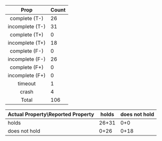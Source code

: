 
| Prop | Count |
|:----:|:------|
|complete   (T-)|26|
|incomplete (T-)|31|
|complete   (T+)|0|
|incomplete (T+)|18|
|complete   (F-)|0|
|incomplete (F-)|26|
|complete   (F+)|0|
|incomplete (F+)|0|
|timeout        |1|
|crash          |4|
|Total          |106|

| Actual Property\Reported Property | holds | does not hold |
|------------------------------------|-------|---------------|
| holds | 26+31 | 0+0 |
| does not hold | 0+26 | 0+18 |

